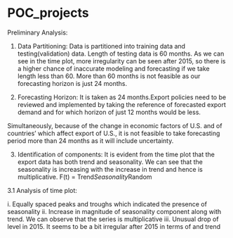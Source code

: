# POC_projects

Preliminary Analysis:

1. Data Partitioning: Data is partitioned into training data and testing(validation) data. Length of testing data is 60 months. As we can see in the time plot, more irregularity can be seen after 2015, so there is a higher chance of inaccurate modeling and forecasting if we take length less than 60. More than 60 months is not
feasible as our forecasting horizon is just 24 months.


2. Forecasting Horizon: It is taken as 24 months.Export policies need to be reviewed and implemented by taking the reference of forecasted export demand and for which horizon of just 12 months would be less.

Simultaneously, because of the change in economic factors of U.S. and of countries’ which affect export of U.S., it is not feasible to take forecasting period more than 24 months as it will
include uncertainty.

3. Identification of components: It is evident from the time plot that the export data has both trend and seasonality. We can see that the seasonality is increasing with the increase in trend and hence is multiplicative.
          F(t) = Trend*Seasonality*Random
          

3.1 Analysis of time plot:


i. Equally spaced peaks and troughs which indicated the presence of seasonality
ii. Increase in magnitude of seasonality component along with trend. We can observe that the series
is multiplicative
iii. Unusual drop of level in 2015. It seems to be a bit irregular after 2015 in terms of and trend

  
  
  
